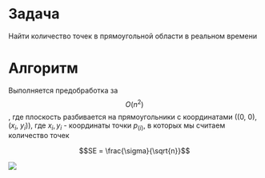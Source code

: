 # Задача
Найти количество точек в прямоугольной области в реальном времени
# Алгоритм
Выполняется предобработка за $$O(n^2)$$, где плоскость разбивается на прямоугольники с координатами ((0, 0), ($`x_i`$, $`y_i`$)), где $`x_i, y_i`$ - координаты точки $`p_(i)`$, в которых мы считаем количество точек

```math
SE = \frac{\sigma}{\sqrt{n}}
```
![](https://latex.codecogs.com/svg.latex?y_[x^2])
